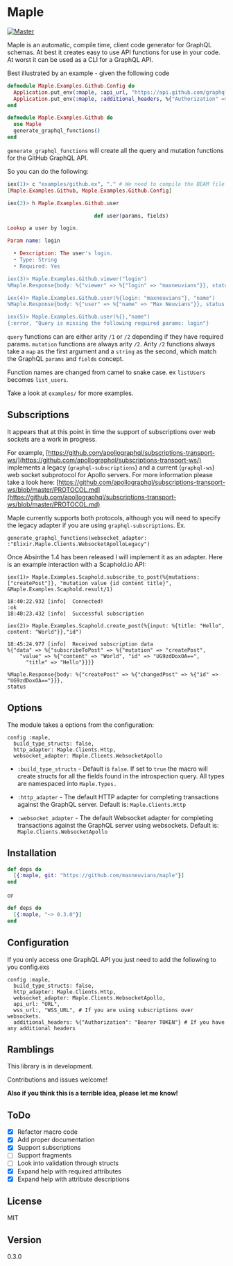 # Maple

[![Master](https://travis-ci.org/maxneuvians/maple.svg?branch=master)](https://travis-ci.org/maxneuvians/maple)


Maple is an automatic, compile time, client code generator for GraphQL schemas. At best it creates easy to use
API functions for use in your code. At worst it can be used as a CLI for a GraphQL API.

Best illustrated by an example - given the following code

```elixir
defmodule Maple.Examples.Github.Config do
  Application.put_env(:maple, :api_url, "https://api.github.com/graphql")
  Application.put_env(:maple, :additional_headers, %{"Authorization" => "Bearer TOKEN"})
end

defmodule Maple.Examples.Github do
  use Maple
  generate_graphql_functions()
end
```

`generate_graphql_functions` will create all the query and mutation functions for the GitHub GraphQL API.

So you can do the following:

```elixir
iex(1)> c "examples/github.ex", "." # We need to compile the BEAM file to access the documentation
[Maple.Examples.Github, Maple.Examples.Github.Config]

iex(2)> h Maple.Examples.Github.user

                            def user(params, fields)

Lookup a user by login.

Param name: login

  • Description: The user's login.
  • Type: String
  • Required: Yes

iex(3)> Maple.Examples.Github.viewer("login")
%Maple.Response{body: %{"viewer" => %{"login" => "maxneuvians"}}, status: 200}

iex(4)> Maple.Examples.Github.user(%{login: "maxneuvians"}, "name")
%Maple.Response{body: %{"user" => %{"name" => "Max Neuvians"}}, status: 200}

iex(5)> Maple.Examples.Github.user(%{},"name")
{:error, "Query is missing the following required params: login"}
```

`query` functions can are either arity `/1` or `/2` depending if they have required params. `mutation` functions
are always arity `/2`. Arity `/2` functions always take a `map` as the first argument and a `string` as the second,
which match the GraphQL `params` and `fields` concept.

Function names are changed from camel to snake case. ex `listUsers` becomes `list_users`.

Take a look at `examples/` for more examples.

## Subscriptions

It appears that at this point in time the support of subscriptions over web sockets are a work in progress.

For example, [https://github.com/apollographql/subscriptions-transport-ws/](https://github.com/apollographql/subscriptions-transport-ws/)
implements a legacy (`graphql-subscriptions`) and a current (`graphql-ws`) web socket subprotocol for Apollo servers. For more information please take a look here: [https://github.com/apollographql/subscriptions-transport-ws/blob/master/PROTOCOL.md](https://github.com/apollographql/subscriptions-transport-ws/blob/master/PROTOCOL.md)

Maple currently supports both protocols, although you will need to specify the legacy adapter if you are using `graphql-subscriptions`. Ex.
```
generate_graphql_functions(websocket_adapter: :"Elixir.Maple.Clients.WebsocketApolloLegacy")
```

Once Absinthe 1.4 has been released I will implement it as an adapter. Here is an example interaction with a Scaphold.io API:

```
iex(1)> Maple.Examples.Scaphold.subscribe_to_post(%{mutations: ["createPost"]}, "mutation value {id content title}", &Maple.Examples.Scaphold.result/1)

18:40:22.932 [info]  Connected!
:ok
18:40:23.432 [info]  Successful subscription

iex(2)> Maple.Examples.Scaphold.create_post(%{input: %{title: "Hello", content: "World"}},"id")

18:45:24.977 [info]  Received subscription data
%{"data" => %{"subscribeToPost" => %{"mutation" => "createPost",
    "value" => %{"content" => "World", "id" => "UG9zdDoxOA==",
      "title" => "Hello"}}}}

%Maple.Response{body: %{"createPost" => %{"changedPost" => %{"id" => "UG9zdDoxOA=="}}},
status
```

## Options

The module takes a options from the configuration:

```
config :maple,
  build_type_structs: false,
  http_adapter: Maple.Clients.Http,
  websocket_adapter: Maple.Clients.WebsocketApollo
```

- `:build_type_structs` - Default is `false`. If set to `true` the macro will create
structs for all the fields found in the introspection query. All types are namespaced into
`Maple.Types.`

- `:http_adapter` - The default HTTP adapter for completing transactions against the GraphQL
server. Default is: `Maple.Clients.Http`

- `:websocket_adapter` - The default Websocket adapter for completing transactions against the GraphQL
server using websockets. Default is: `Maple.Clients.WebsocketApollo`

## Installation

```elixir
def deps do
  [{:maple, git: "https://github.com/maxneuvians/maple"}]
end
```

or

```elixir
def deps do
  [{:maple, "~> 0.3.0"}]
end
```

## Configuration

If you only access one GraphQL API you just need to add the following to you config.exs

```
config :maple,
  build_type_structs: false,
  http_adapter: Maple.Clients.Http,
  websocket_adapter: Maple.Clients.WebsocketApollo,
  api_url: "URL",
  wss_url:, "WSS_URL", # If you are using subscriptions over websockets.
  additional_headers: %{"Authorization": "Bearer TOKEN"} # If you have any additional headers
```

## Ramblings

This library is in development.

Contributions and issues welcome!

__Also if you think this is a terrible idea, please let me know!__

## ToDo

- [X] Refactor macro code
- [X] Add proper documentation
- [X] Support subscriptions
- [ ] Support fragments
- [ ] Look into validation through structs
- [X] Expand help with required attributes
- [X] Expand help with attribute descriptions

## License
MIT

## Version
0.3.0
